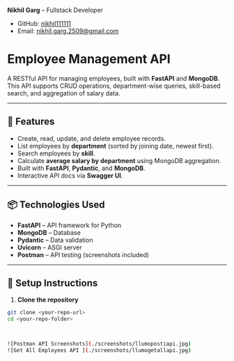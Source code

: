 **Nikhil Garg** – Fullstack Developer

- GitHub: [nikhil111111](https://github.com/nikhil111111)
- Email: nikhil.garg.2509@gmail.com

# Employee Management API

A RESTful API for managing employees, built with **FastAPI** and **MongoDB**.  
This API supports CRUD operations, department-wise queries, skill-based search, and aggregation of salary data.

---

## 🚀 Features

- Create, read, update, and delete employee records.
- List employees by **department** (sorted by joining date, newest first).
- Search employees by **skill**.
- Calculate **average salary by department** using MongoDB aggregation.
- Built with **FastAPI**, **Pydantic**, and **MongoDB**.
- Interactive API docs via **Swagger UI**.

---

## 📦 Technologies Used

- **FastAPI** – API framework for Python
- **MongoDB** – Database
- **Pydantic** – Data validation
- **Uvicorn** – ASGI server
- **Postman** – API testing (screenshots included)

---

## 🔧 Setup Instructions

1. **Clone the repository**

```bash
git clone <your-repo-url>
cd <your-repo-folder>



![Postman API Screenshots](./screenshots/llumopostiapi.jpg)
![Get All Employees API ](./screenshots/llumogetallapi.jpg)
```
